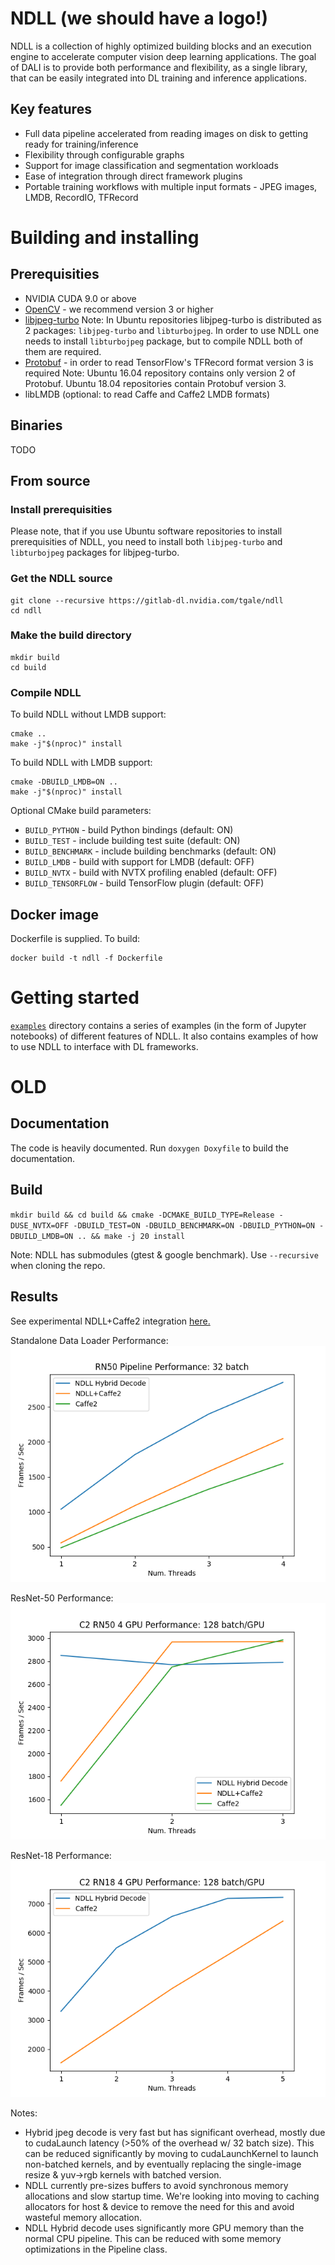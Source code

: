 # NDLL (we should have a logo!)

NDLL is a collection of highly optimized building blocks and an execution engine to accelerate computer vision deep learning applications. The goal of DALI is to provide both performance and flexibility, as a single library, that can be easily integrated into DL training and inference applications.

## Key features

- Full data pipeline accelerated from reading images on disk to getting ready for training/inference
- Flexibility through configurable graphs
- Support for image classification and segmentation workloads
- Ease of integration through direct framework plugins
- Portable training workflows with multiple input formats - JPEG images, LMDB, RecordIO, TFRecord

# Building and installing

## Prerequisities

- NVIDIA CUDA 9.0 or above
- [OpenCV](https://github.com/opencv/opencv) - we recommend version 3 or higher
- [libjpeg-turbo](https://github.com/libjpeg-turbo/libjpeg-turbo)
Note: In Ubuntu repositories libjpeg-turbo is distributed as 2 packages: `libjpeg-turbo` and `libturbojpeg`. In order to use NDLL one needs to install `libturbojpeg` package, but to compile NDLL both of them are required.
- [Protobuf](https://github.com/google/protobuf) - in order to read TensorFlow's TFRecord format version 3 is required
Note: Ubuntu 16.04 repository contains only version 2 of Protobuf. Ubuntu 18.04 repositories contain Protobuf version 3.
- libLMDB (optional: to read Caffe and Caffe2 LMDB formats)

## Binaries

TODO

## From source

### Install prerequisities

Please note, that if you use Ubuntu software repositories to install prerequisities of NDLL, you need to install both `libjpeg-turbo` and `libturbojpeg` packages for libjpeg-turbo.

### Get the NDLL source

```
git clone --recursive https://gitlab-dl.nvidia.com/tgale/ndll
cd ndll
```

### Make the build directory

```
mkdir build
cd build
```

### Compile NDLL

To build NDLL without LMDB support:

```
cmake ..
make -j"$(nproc)" install
```

To build NDLL with LMDB support:

```
cmake -DBUILD_LMDB=ON ..
make -j"$(nproc)" install
```

Optional CMake build parameters:

- `BUILD_PYTHON` - build Python bindings (default: ON)
- `BUILD_TEST` - include building test suite (default: ON)
- `BUILD_BENCHMARK` - include building benchmarks (default: ON)
- `BUILD_LMDB` - build with support for LMDB (default: OFF)
- `BUILD_NVTX` - build with NVTX profiling enabled (default: OFF)
- `BUILD_TENSORFLOW` - build TensorFlow plugin (default: OFF)

## Docker image

Dockerfile is supplied. To build:

```
docker build -t ndll -f Dockerfile
```

# Getting started

[`examples`](examples) directory contains a series of examples (in the form of Jupyter notebooks) of different features of NDLL. It also contains examples of how to use NDLL to interface with DL frameworks.


# OLD

## Documentation
The code is heavily documented. Run `doxygen Doxyfile` to build the documentation.

## Build
`mkdir build && cd build && cmake -DCMAKE_BUILD_TYPE=Release -DUSE_NVTX=OFF -DBUILD_TEST=ON -DBUILD_BENCHMARK=ON -DBUILD_PYTHON=ON -DBUILD_LMDB=ON .. && make -j 20 install`

Note: NDLL has submodules (gtest & google benchmark). Use `--recursive` when cloning the repo.

## Results
See experimental NDLL+Caffe2 integration [here.](https://gitlab-dl.nvidia.com/dgx/caffe2/tree/17.11-devel-ndll)

Standalone Data Loader Performance:
![data-loader-perf](docs/results/c2-ndll-standalone.png)

ResNet-50 Performance:
![rn50-perf](docs/results/c2-ndll-rn50.png)

ResNet-18 Performance:
![rn18-perf](docs/results/c2-ndll-rn18.png)

Notes:
- Hybrid jpeg decode is very fast but has significant overhead, mostly due to cudaLaunch latency (>50% of the overhead w/ 32 batch size). This can be reduced significantly by moving to cudaLaunchKernel to launch non-batched kernels, and by eventually replacing the single-image resize & yuv->rgb kernels with batched version.
- NDLL currently pre-sizes buffers to avoid synchronous memory allocations and slow startup time. We're looking into moving to caching allocators for host & device to remove the need for this and avoid wasteful memory allocation.
- NDLL Hybrid decode uses significantly more GPU memory than the normal CPU pipeline. This can be reduced with some memory optimizations in the Pipeline class.
